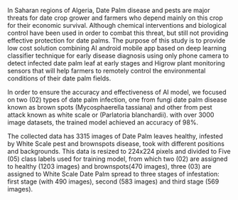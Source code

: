 In Saharan regions of Algeria, Date Palm disease and pests are major threats for date crop grower and farmers who depend mainly on this crop for their economic survival. Although chemical interventions and biological control have been used in order to combat this threat, but still not providing effective protection for date palms. The purpose of this study is to provide low cost solution combining AI android mobile app based on deep learning classifier technique for early disease diagnosis using only phone camera to detect infected date palm leaf at early stages and Higrow plant monitoring sensors that will help farmers to remotely control the environmental conditions of their date palm fields.

In order to ensure the accuracy and effectiveness of AI model, we focused on two (02) types of date palm infection, one from fungi date palm disease known as brown spots (Mycosphaerella tassiana) and other from pest attack known as white scale or (Parlatoria blanchardii). with over 3000 image datasets, the trained model achieved an accuracy of 98%.

The collected data has 3315 images of Date Palm leaves healthy, infested by White Scale pest and brownspots disease, took with different positions and backgrounds. This data is resized to 224x224 pixels and divided to Five (05) class labels used for training model, from which two (02) are assigned to healthy (1203 images) and brownspots(470 images), three (03) are assigned to White Scale Date Palm spread to three stages of infestation: first stage (with 490 images), second (583 images) and third stage (569 images).

   
